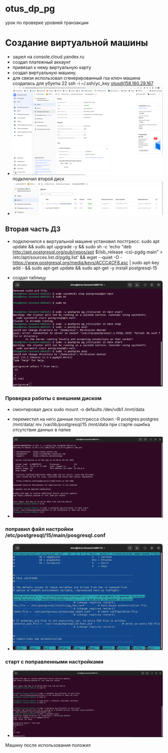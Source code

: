 # otus_dp_pg
урок по проверке уровней транзакции

# Создание виртуальной машины
- зашел на console.cloud.yandex.ru
- создал платежный аккаунт
- привязал к нему  виртуальную карту
- создал виртуальную машину. 
- для связи использовал сгенерированный rsa ключ
машина создалась для убунты 22
  ssh -i ~/.ssh/yc_key otus@158.160.29.167
- ![тест1 ](../picture/lesson_01/p0.png)
подключил второй диск
- ![подключил второй диск](../picture/lesson_03/p01.png)

## Вторая часть ДЗ

- подключился к виртуальной машине 
  установил постгресс:
  sudo apt update && sudo apt upgrade -y && sudo sh -c 'echo "deb http://apt.postgresql.org/pub/repos/apt $(lsb_release -cs)-pgdg main" > /etc/apt/sources.list.d/pgdg.list' && wget --quiet -O - https://www.postgresql.org/media/keys/ACCC4CF8.asc | sudo apt-key add - && sudo apt-get update && sudo apt-get -y install postgresql-15
  
- создал таблицу 
  ![тест1](../picture/lesson_03/p02.png)
### Проверка работы с внешним диском
- смонтировал диск
  sudo mount -o defaults /dev/vdb1 /mnt/data
  
- переместил на него данные постгресса
  chown -R postgres:postgres /mnt/data/
  mv /var/lib/postgresql/15 /mnt/data
  при старте ошибка отсутствия данных в папке
- ![Ошибка старта постгресса](../picture/lesson_03/p03.png)
### поправил файл настройки /etc/postgresql/15/main/posgresql.conf
- ![правка наатройки](../picture/lesson_03/p04.png)
### старт с поправленными настройками
- ![тест](../picture/lesson_03/p05.png)

Машину после использования положил
